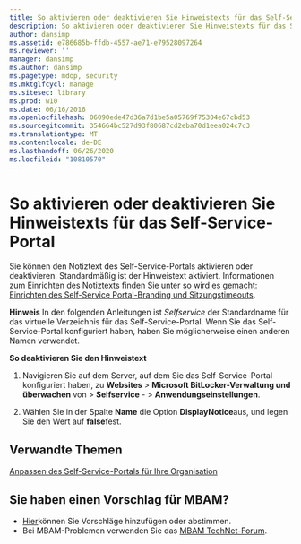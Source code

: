 ```yaml
---
title: So aktivieren oder deaktivieren Sie Hinweistexts für das Self-Service-Portal
description: So aktivieren oder deaktivieren Sie Hinweistexts für das Self-Service-Portal
author: dansimp
ms.assetid: e786685b-ffdb-4557-ae71-e79528097264
ms.reviewer: ''
manager: dansimp
ms.author: dansimp
ms.pagetype: mdop, security
ms.mktglfcycl: manage
ms.sitesec: library
ms.prod: w10
ms.date: 06/16/2016
ms.openlocfilehash: 06090ede47d36a7d1be5a05769f75304e67cbd53
ms.sourcegitcommit: 354664bc527d93f80687cd2eba70d1eea024c7c3
ms.translationtype: MT
ms.contentlocale: de-DE
ms.lasthandoff: 06/26/2020
ms.locfileid: "10810570"
---
```

# So aktivieren oder deaktivieren Sie Hinweistexts für das Self-Service-Portal


Sie können den Notiztext des Self-Service-Portals aktivieren oder deaktivieren. Standardmäßig ist der Hinweistext aktiviert. Informationen zum Einrichten des Notiztexts finden Sie unter [so wird es gemacht: Einrichten des Self-Service Portal-Branding und Sitzungstimeouts](how-to-set-the-self-service-portal-branding-and-session-time-out.md).

**Hinweis**  In den folgenden Anleitungen ist *Selfservice* der Standardname für das virtuelle Verzeichnis für das Self-Service-Portal. Wenn Sie das Self-Service-Portal konfiguriert haben, haben Sie möglicherweise einen anderen Namen verwendet.

 

**So deaktivieren Sie den Hinweistext**

1.  Navigieren Sie auf dem Server, auf dem Sie das Self-Service-Portal konfiguriert haben, zu **Websites** &gt; **Microsoft BitLocker-Verwaltung und überwachen** von &gt; **Selfservice** - &gt; **Anwendungseinstellungen**.

2.  Wählen Sie in der Spalte **Name** die Option **DisplayNotice**aus, und legen Sie den Wert auf **false**fest.



## Verwandte Themen


[Anpassen des Self-Service-Portals für Ihre Organisation](customizing-the-self-service-portal-for-your-organization.md)

 

 

## Sie haben einen Vorschlag für MBAM?
- [Hier](http://mbam.uservoice.com/forums/268571-microsoft-bitlocker-administration-and-monitoring)können Sie Vorschläge hinzufügen oder abstimmen. 
- Bei MBAM-Problemen verwenden Sie das [MBAM TechNet-Forum](https://social.technet.microsoft.com/Forums/home?forum=mdopmbam).



